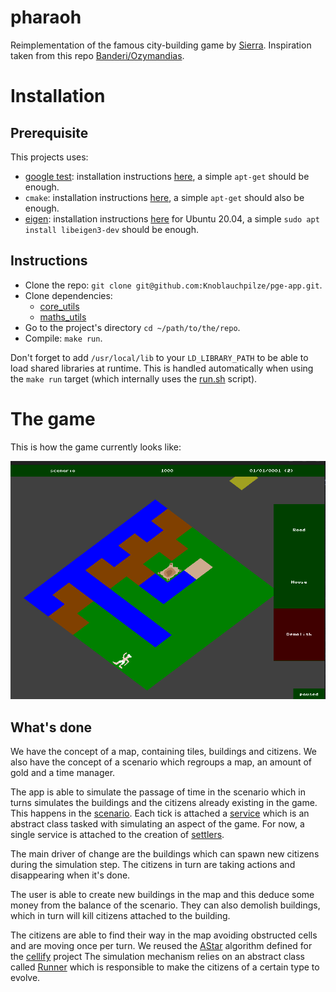 
# pharaoh

Reimplementation of the famous city-building game by [Sierra](https://en.wikipedia.org/wiki/Pharaoh_(video_game)). Inspiration taken from this repo [Banderi/Ozymandias](https://github.com/Banderi/Ozymandias).

# Installation

## Prerequisite

This projects uses:
* [google test](https://github.com/google/googletest): installation instructions [here](https://www.eriksmistad.no/getting-started-with-google-test-on-ubuntu/), a simple `apt-get` should be enough.
* `cmake`: installation instructions [here](https://askubuntu.com/questions/355565/how-do-i-install-the-latest-version-of-cmake-from-the-command-line), a simple `apt-get` should also be enough.
* [eigen](https://eigen.tuxfamily.org/index.php?title=Main_Page): installation instructions [here](https://www.cyberithub.com/how-to-install-eigen3-on-ubuntu-20-04-lts-focal-fossa/) for Ubuntu 20.04, a simple `sudo apt install libeigen3-dev` should be enough.

## Instructions

* Clone the repo: `git clone git@github.com:Knoblauchpilze/pge-app.git`.
* Clone dependencies:
    * [core_utils](https://github.com/Knoblauchpilze/core_utils)
    * [maths_utils](https://github.com/Knoblauchpilze/maths_utils)
* Go to the project's directory `cd ~/path/to/the/repo`.
* Compile: `make run`.

Don't forget to add `/usr/local/lib` to your `LD_LIBRARY_PATH` to be able to load shared libraries at runtime. This is handled automatically when using the `make run` target (which internally uses the [run.sh](data/run.sh) script).

# The game

This is how the game currently looks like:

![overview](resources/main-view.png)

## What's done

We have the concept of a map, containing tiles, buildings and citizens. We also have the concept of a scenario which regroups a map, an amount of gold and a time manager.

The app is able to simulate the passage of time in the scenario which in turns simulates the buildings and the citizens already existing in the game. This happens in the [scenario](src/lib/game/core/Scenario.cc#L41). Each tick is attached a [service](src/lib/game/core/services/Service.hh) which is an abstract class tasked with simulating an aspect of the game. For now, a single service is attached to the creation of [settlers](src/lib/game/core/services/Migrants.cc#L16).

The main driver of change are the buildings which can spawn new citizens during the simulation step. The citizens in turn are taking actions and disappearing when it's done.

The user is able to create new buildings in the map and this deduce some money from the balance of the scenario. They can also demolish buildings, which in turn will kill citizens attached to the building.

The citizens are able to find their way in the map avoiding obstructed cells and are moving once per turn. We reused the [AStar](https://github.com/Knoblauchpilze/cellify/tree/master/src/game/motion) algorithm defined for the [cellify](https://github.com/KnoblauchPilze/cellify) project The simulation mechanism relies on an abstract class called [Runner](src/lib/game/core/services/citizens/Runner.hh) which is responsible to make the citizens of a certain type to evolve.
